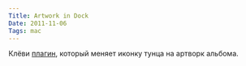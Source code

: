 ```yaml
---
Title: Artwork in Dock
Date: 2011-11-06
Tags: mac
---
```


Клёви [плагин](http://www.splook.com/Software/DockArt.html), который меняет иконку тунца на артворк альбома.